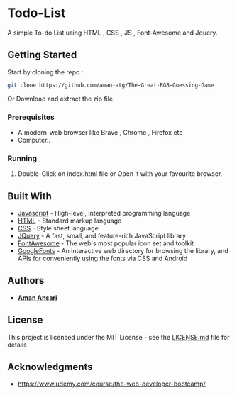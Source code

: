 # Todo-List

A simple To-do List using HTML , CSS , JS , Font-Awesome and Jquery.

## Getting Started

Start by cloning the repo : 
```sh
git clone https://github.com/aman-atg/The-Great-RGB-Guessing-Game
```
Or Download and extract the zip file.
### Prerequisites

* A modern-web browser like Brave , Chrome , Firefox etc
* Computer..

### Running

1. Double-Click on index.html file or Open it with your favourite browser.

## Built With

* [Javascript](https://www.javascript.com/) - High-level, interpreted programming language
* [HTML](https://www.html.com/) - Standard markup language
* [CSS](https://css.com) - Style sheet language
* [JQuery](https://jquery.com/) - A fast, small, and feature-rich JavaScript library
* [FontAwesome](https://fontawesome.com/) - The web's most popular icon set and toolkit
* [GoogleFonts](https://fonts.google.com/) -  An interactive web directory for browsing the library, and APIs for conveniently using the fonts via CSS and Android

## Authors

* **[Aman Ansari](https://github.com/aman-atg)**

## License

This project is licensed under the MIT License - see the [LICENSE.md](https://github.com/aman-atg/The-Great-RGB-Guessing-Game/blob/master/LICENSE) file for details

## Acknowledgments

* https://www.udemy.com/course/the-web-developer-bootcamp/
